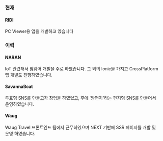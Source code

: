 ### 현재
#### RIDI
PC Viewer용 앱을 개발하고 있습니다

### 이력
#### NARAN
IoT 관련해서 펌웨어 개발을 주로 하였습니다. 그 외의 Ionic을 가지고 CrossPlatform 앱 개발도 진행하였습니다.

#### SavannaBoat
투표형 SNS를 만들고자 창업을 하였었고, 후에 '밤편지'라는 편지형 SNS를 만들어서 운영하였습니다.

#### Waug
Waug Travel 프론트엔드 팀에서 근무하였으며 NEXT 기반에 SSR 페이지를 개발 및 운영 하였습니다.
